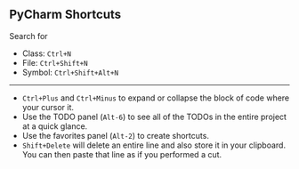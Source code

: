 ## PyCharm Shortcuts

Search for

* Class: `Ctrl+N`
* File: `Ctrl+Shift+N`
* Symbol: `Ctrl+Shift+Alt+N`

---

* `Ctrl+Plus` and `Ctrl+Minus` to expand or collapse the block of code where
  your cursor it.
* Use the TODO panel (`Alt-6`) to see all of the TODOs in the entire project
  at a quick glance.
* Use the favorites panel (`Alt-2`) to create shortcuts.
* `Shift+Delete` will delete an entire line and also store it in your
  clipboard. You can then paste that line as if you performed a cut.

